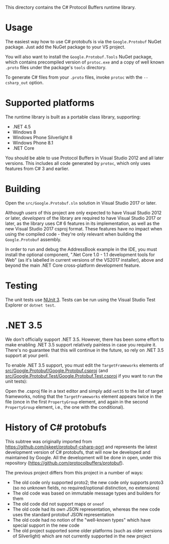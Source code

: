 This directory contains the C# Protocol Buffers runtime library.

Usage
=====

The easiest way how to use C# protobufs is via the `Google.Protobuf`
NuGet package. Just add the NuGet package to your VS project.

You will also want to install the `Google.Protobuf.Tools` NuGet package, which
contains precompiled version of `protoc.exe` and a copy of well known `.proto`
files under the package's `tools` directory.

To generate C# files from your `.proto` files, invoke `protoc` with the 
`--csharp_out` option.

Supported platforms
===================

The runtime library is built as a portable class library, supporting:

- .NET 4.5
- Windows 8
- Windows Phone Silverlight 8
- Windows Phone 8.1
- .NET Core

You should be able to use Protocol Buffers in Visual Studio 2012 and
all later versions. This includes all code generated by `protoc`,
which only uses features from C# 3 and earlier.

Building
========

Open the `src/Google.Protobuf.sln` solution in Visual Studio 2017 or
later.

Although *users* of this project are only expected to have Visual
Studio 2012 or later, *developers* of the library are required to
have Visual Studio 2017 or later, as the library uses C# 6 features
in its implementation, as well as the new Visual Studio 2017 csproj 
format. These features have no impact when using the compiled code - 
they're only relevant when building the `Google.Protobuf` assembly.

In order to run and debug the AddressBook example in the IDE, you must
install the optional component, ".Net Core 1.0 - 1.1 development tools
for Web" (as it's labelled in current versions of the VS2017
installer), above and beyond the main .NET Core cross-platform
development feature.

Testing
=======

The unit tests use [NUnit 3](https://github.com/nunit/nunit). Tests can be
run using the Visual Studio Test Explorer or `dotnet test`.

.NET 3.5
========

We don't officially support .NET 3.5. However, there has been some effort 
to make enabling .NET 3.5 support relatively painless in case you require it. 
There's no guarantee that this will continue in the future, so rely on .NET 
3.5 support at your peril.

To enable .NET 3.5 support, you must edit the `TargetFrameworks` elements of 
[src/Google.Protobuf/Google.Protobuf.csproj](src/Google.Protobuf/Google.Protobuf.csproj) 
(and [src/Google.Protobuf.Test/Google.Protobuf.Test.csproj](src/Google.Protobuf.Test/Google.Protobuf.Test.csproj) 
if you want to run the unit tests): 

Open the .csproj file in a text editor and simply add `net35` to the list of 
target frameworks, noting that the `TargetFrameworks` element appears twice in 
the file (once in the first `PropertyGroup` element, and again in the second 
`PropertyGroup` element, i.e., the one with the conditional).

History of C# protobufs
=======================

This subtree was originally imported from https://github.com/jskeet/protobuf-csharp-port
and represents the latest development version of C# protobufs, that will now be developed
and maintained by Google. All the development will be done in open, under this repository
(https://github.com/protocolbuffers/protobuf).

The previous project differs from this project in a number of ways:

- The old code only supported proto2; the new code only supports
proto3 (so no unknown fields, no required/optional distinction, no
extensions)
- The old code was based on immutable message types and builders for
them
- The old code did not support maps or `oneof`
- The old code had its own JSON representation, whereas the new code
uses the standard protobuf JSON representation
- The old code had no notion of the "well-known types" which have
special support in the new code
- The old project supported some older platforms (such as older
versions of Silverlight) which are not currently supported in the
new project
